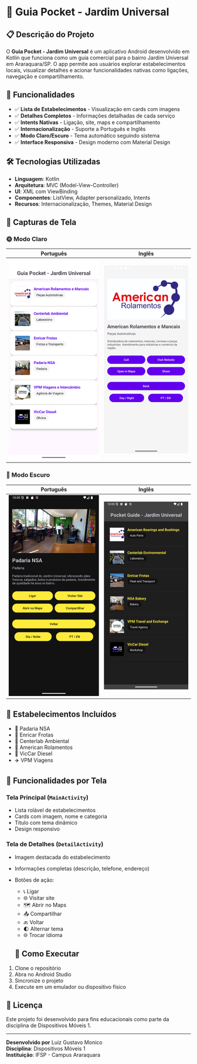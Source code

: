 # 📱 Guia Pocket - Jardim Universal

## 📋 Descrição do Projeto
O **Guia Pocket - Jardim Universal** é um aplicativo Android desenvolvido em Kotlin que funciona como um guia comercial para o bairro Jardim Universal em Araraquara/SP. O app permite aos usuários explorar estabelecimentos locais, visualizar detalhes e acionar funcionalidades nativas como ligações, navegação e compartilhamento.

## 🎯 Funcionalidades
- ✅ **Lista de Estabelecimentos** - Visualização em cards com imagens
- ✅ **Detalhes Completos** - Informações detalhadas de cada serviço
- ✅ **Intents Nativas** - Ligação, site, maps e compartilhamento
- ✅ **Internacionalização** - Suporte a Português e Inglês
- ✅ **Modo Claro/Escuro** - Tema automático seguindo sistema
- ✅ **Interface Responsiva** - Design moderno com Material Design

## 🛠 Tecnologias Utilizadas
- **Linguagem**: Kotlin
- **Arquitetura**: MVC (Model-View-Controller)
- **UI**: XML com ViewBinding
- **Componentes**: ListView, Adapter personalizado, Intents
- **Recursos**: Internacionalização, Themes, Material Design

## 📸 Capturas de Tela

### 🌞 Modo Claro
| Português | Inglês |
|-----------|---------|
| ![Modo Claro PT](screenshots/light_pt.png) | ![Modo Claro EN](screenshots/light_en.png) |

### 🌙 Modo Escuro  
| Português | Inglês |
|-----------|---------|
| ![Modo Escuro PT](screenshots/dark_pt.png) | ![Modo Escuro EN](screenshots/dark_en.png) |

## 🏢 Estabelecimentos Incluídos
- 🥖 Padaria NSA
- 🚚 Enricar Frotas  
- 🔬 Centerlab Ambiental
- 🔧 American Rolamentos
- 🚛 VicCar Diesel
- ✈️ VPM Viagens

## 📱 Funcionalidades por Tela

### Tela Principal (`MainActivity`)
- Lista rolável de estabelecimentos
- Cards com imagem, nome e categoria
- Título com tema dinâmico
- Design responsivo

### Tela de Detalhes (`DetailActivity`)  
- Imagem destacada do estabelecimento
- Informações completas (descrição, telefone, endereço)
- Botões de ação:
  - 📞 Ligar
  - 🌐 Visitar site
  - 🗺️ Abrir no Maps
  - 📤 Compartilhar
  - 🔙 Voltar
  - 🌓 Alternar tema
  - 🌐 Trocar idioma

  ## 🚀 Como Executar
1. Clone o repositório
2. Abra no Android Studio
3. Sincronize o projeto
4. Execute em um emulador ou dispositivo físico

## 📄 Licença
Este projeto foi desenvolvido para fins educacionais como parte da disciplina de Dispositivos Móveis 1.

---

**Desenvolvido por** Luiz Gustavo Monico  
**Disciplina**: Dispositivos Móveis 1  
**Instituição**: IFSP - Campus Araraquara
